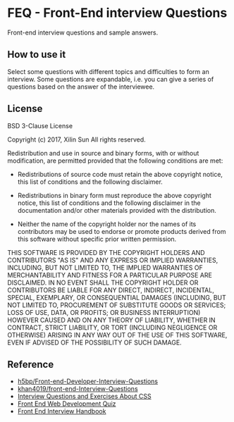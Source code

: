 # FEQ - Front-End interview Questions

Front-end interview questions and sample answers.

## How to use it

Select some questions with different topics and difficulties to form an interview. Some questions are expandable, i.e. you can give a series of questions based on the answer of the interviewee.

## License

BSD 3-Clause License

Copyright (c) 2017, Xilin Sun
All rights reserved.

Redistribution and use in source and binary forms, with or without
modification, are permitted provided that the following conditions are met:

* Redistributions of source code must retain the above copyright notice, this
  list of conditions and the following disclaimer.

* Redistributions in binary form must reproduce the above copyright notice,
  this list of conditions and the following disclaimer in the documentation
  and/or other materials provided with the distribution.

* Neither the name of the copyright holder nor the names of its
  contributors may be used to endorse or promote products derived from
  this software without specific prior written permission.

THIS SOFTWARE IS PROVIDED BY THE COPYRIGHT HOLDERS AND CONTRIBUTORS "AS IS"
AND ANY EXPRESS OR IMPLIED WARRANTIES, INCLUDING, BUT NOT LIMITED TO, THE
IMPLIED WARRANTIES OF MERCHANTABILITY AND FITNESS FOR A PARTICULAR PURPOSE ARE
DISCLAIMED. IN NO EVENT SHALL THE COPYRIGHT HOLDER OR CONTRIBUTORS BE LIABLE
FOR ANY DIRECT, INDIRECT, INCIDENTAL, SPECIAL, EXEMPLARY, OR CONSEQUENTIAL
DAMAGES (INCLUDING, BUT NOT LIMITED TO, PROCUREMENT OF SUBSTITUTE GOODS OR
SERVICES; LOSS OF USE, DATA, OR PROFITS; OR BUSINESS INTERRUPTION) HOWEVER
CAUSED AND ON ANY THEORY OF LIABILITY, WHETHER IN CONTRACT, STRICT LIABILITY,
OR TORT (INCLUDING NEGLIGENCE OR OTHERWISE) ARISING IN ANY WAY OUT OF THE USE
OF THIS SOFTWARE, EVEN IF ADVISED OF THE POSSIBILITY OF SUCH DAMAGE.


## Reference

* [h5bp/Front-end-Developer-Interview-Questions](https://github.com/h5bp/Front-end-Developer-Interview-Questions)
* [khan4019/front-end-Interview-Questions](https://github.com/khan4019/front-end-Interview-Questions/blob/master/README.md)
* [Interview Questions and Exercises About CSS](https://css-tricks.com/interview-questions-css/)
* [Front End Web Development Quiz](http://davidshariff.com/quiz/)
* [Front End Interview Handbook](https://github.com/yangshun/front-end-interview-handbook)
